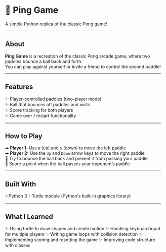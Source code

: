 # 🏓 Ping Game  
A simple Python replica of the classic Pong game!

---

## About  

**Ping Game** is a recreation of the classic Pong arcade game, where two paddles bounce a ball back and forth.  
You can play against yourself or invite a friend to control the second paddle!  

---

## Features  

✨ Player-controlled paddles (two-player mode)  
✨ Ball that bounces off paddles and walls  
✨ Score tracking for both players  
✨ Game over / restart functionality  

---

## How to Play  

➡ **Player 1:** Use `W` (up) and `S` (down) to move the left paddle  
➡ **Player 2:** Use the `Up` and `Down` arrow keys to move the right paddle  
🏓 Try to bounce the ball back and prevent it from passing your paddle  
💯 Score a point when the ball passes your opponent’s paddle  

---

## Built With
✨Python 3
✨Turtle module (Python's built-in graphics library)

---

## What I Learned
✨ Using turtle to draw shapes and create motion
✨ Handling keyboard input for multiple players
✨ Writing game loops with collision detection
✨ Implementing scoring and resetting the game
✨ Improving code structure with classes


